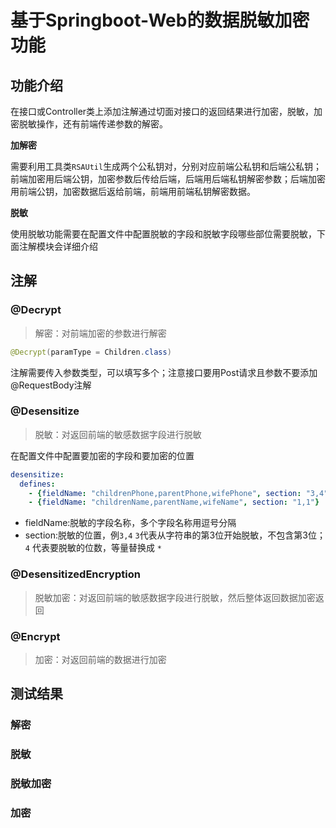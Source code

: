 # 基于Springboot-Web的数据脱敏加密功能

## 功能介绍

在接口或Controller类上添加注解通过切面对接口的返回结果进行加密，脱敏，加密脱敏操作，还有前端传递参数的解密。

**加解密**

需要利用工具类`RSAUtil`生成两个公私钥对，分别对应前端公私钥和后端公私钥；前端加密用后端公钥，加密参数后传给后端，后端用后端私钥解密参数；后端加密用前端公钥，加密数据后返给前端，前端用前端私钥解密数据。

**脱敏**

使用脱敏功能需要在配置文件中配置脱敏的字段和脱敏字段哪些部位需要脱敏，下面注解模块会详细介绍

## 注解

### @Decrypt

> 解密：对前端加密的参数进行解密

```java
@Decrypt(paramType = Children.class)
```

注解需要传入参数类型，可以填写多个；注意接口要用Post请求且参数不要添加@RequestBody注解

### @Desensitize

> 脱敏：对返回前端的敏感数据字段进行脱敏

在配置文件中配置要加密的字段和要加密的位置

```yaml
desensitize:
  defines:
    - {fieldName: "childrenPhone,parentPhone,wifePhone", section: "3,4"}
    - {fieldName: "childrenName,parentName,wifeName", section: "1,1"}
```

* fieldName:脱敏的字段名称，多个字段名称用逗号分隔
* section:脱敏的位置，例`3,4` `3`代表从字符串的第3位开始脱敏，不包含第3位；`4` 代表要脱敏的位数，等量替换成 `*`

### @DesensitizedEncryption

> 脱敏加密：对返回前端的敏感数据字段进行脱敏，然后整体返回数据加密返回

### @Encrypt

> 加密：对返回前端的数据进行加密

## 测试结果

### 解密



### 脱敏



### 脱敏加密


### 加密



